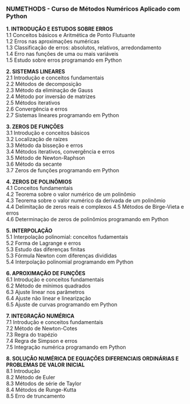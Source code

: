 
### NUMETHODS - Curso de Métodos Numéricos Aplicado com Python


**1. INTRODUÇÃO E ESTUDOS SOBRE ERROS** <br>
1.1 Conceitos básicos e Aritmética de Ponto Flutuante <br>
1.2 Erros nas aproximações numéricas <br>
1.3 Classificação de erros: absolutos, relativos, arredondamento <br> 
1.4 Erro nas funções de uma ou mais variáveis <br>
1.5 Estudo sobre erros programando em Python <br>

**2. SISTEMAS LINEARES** <br>
2.1 Introdução e conceitos fundamentais <br>
2.2 Métodos de decomposição <br>
2.3 Método da eliminação de Gauss <br>
2.4 Método por inversão de matrizes <br> 
2.5 Métodos iterativos <br>
2.6 Convergência e erros <br>
2.7 Sistemas lineares programando em Python <br>

**3. ZEROS DE FUNÇÕES** <br> 
3.1 Introdução e conceitos básicos <br> 
3.2 Localização de raízes <br>
3.3 Método da bisseção e erros <br>
3.4 Métodos iterativos, convergência e erros <br>
3.5 Método de Newton-Raphson <br>
3.6 Método da secante <br>
3.7 Zeros de funções programando em Python <br>

**4. ZEROS DE POLINÔMIOS** <br>
4.1 Conceitos fundamentais <br>
4.2 Teorema sobre o valor numérico de um polinômio <br>
4.3 Teorema sobre o valor numérico da derivada de um polinômio <br>
4.4 Delimitação de zeros reais e complexos 4.5 Métodos de Birge-Vieta e erros <br>
4.6 Determinaçào de zeros de polinômios programando em Python <br>

**5. INTERPOLAÇÃO** <br>
5.1 Interpolação polinomial: conceitos fudamentais <br>
5.2 Forma de Lagrange e erros <br>
5.3 Estudo das diferenças finitas <br>
5.3 Fórmula Newton com diferenças divididas <br> 
5.4 Interpolação polinomial programando em Python <br>

**6. APROXIMAÇÃO DE FUNÇÕES** <br> 
6.1 Introdução e conceitos fundamentais <br>
6.2 Método de mínimos quadrados <br>
6.3 Ajuste linear nos parâmetros <br>
6.4 Ajuste não linear e linearização <br>
6.5 Ajuste de curvas programando em Python <br>

**7. INTEGRAÇÃO NUMÉRICA** <br>
7.1 Introdução e conceitos fundamentais <br>
7.2 Método de Newton-Cotes <br>
7.3 Regra do trapézio <br>
7.4 Regra de Simpson e erros <br>
7.5 Integração numérica programando em Python <br>

**8.  SOLUÇÃO NUMÉRICA DE EQUAÇÕES DIFERENCIAIS ORDINÁRIAS E PROBLEMAS DE VALOR INICIAL** <br>
8.1 Introdução <br>
8.2 Método de Euler <br> 
8.3 Métodos de série de Taylor <br> 
8.4 Métodos de Runge-Kutta <br>
8.5 Erro de truncamento <br>



